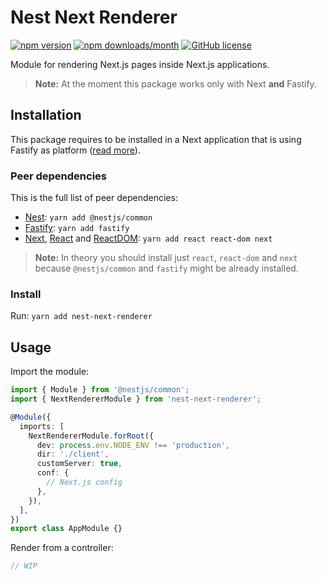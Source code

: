 # Nest Next Renderer

[![npm version](https://img.shields.io/npm/v/nest-next-renderer)](https://www.npmjs.com/package/nest-next-renderer) [![npm downloads/month](https://img.shields.io/npm/dm/nest-next-renderer)](https://www.npmjs.com/package/nest-next-renderer) [![GitHub license](https://img.shields.io/badge/license-MIT-blue.svg)](https://github.com/Gamote/nest-next-renderer/blob/master/LICENSE)

Module for rendering Next.js pages inside Next.js applications.

> **Note:** At the moment this package works only with Next **and** Fastify.

## Installation

This package requires to be installed in a Next application that is using Fastify as platform ([read more](https://docs.nestjs.com/techniques/performance)).

### Peer dependencies

This is the full list of peer dependencies:

- [Nest](https://nestjs.com/): `yarn add @nestjs/common`
- [Fastify](https://www.fastify.io/): `yarn add fastify`
- [Next](https://nextjs.org/), [React](https://reactjs.org/) and [ReactDOM](https://reactjs.org/): `yarn add react react-dom next`

> **Note:** In theory you should install just `react`, `react-dom` and `next`
because `@nestjs/common` and `fastify` might be already installed.

### Install

Run: `yarn add nest-next-renderer`

## Usage

Import the module:

```typescript
import { Module } from '@nestjs/common';
import { NextRendererModule } from 'nest-next-renderer';

@Module({
  imports: [
    NextRendererModule.forRoot({
      dev: process.env.NODE_ENV !== 'production',
      dir: './client',
      customServer: true,
      conf: {
        // Next.js config
      },
    }),
  ],
})
export class AppModule {}
```

Render from a controller:

```typescript
// WIP
```
